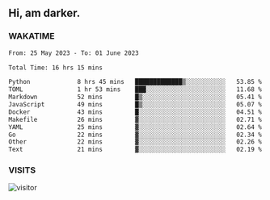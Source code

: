 ## Hi, am darker.

### WAKATIME

<!--START_SECTION:waka-->

```txt
From: 25 May 2023 - To: 01 June 2023

Total Time: 16 hrs 15 mins

Python             8 hrs 45 mins   █████████████▒░░░░░░░░░░░   53.85 %
TOML               1 hr 53 mins    ███░░░░░░░░░░░░░░░░░░░░░░   11.68 %
Markdown           52 mins         █▒░░░░░░░░░░░░░░░░░░░░░░░   05.41 %
JavaScript         49 mins         █▒░░░░░░░░░░░░░░░░░░░░░░░   05.07 %
Docker             43 mins         █░░░░░░░░░░░░░░░░░░░░░░░░   04.51 %
Makefile           26 mins         ▓░░░░░░░░░░░░░░░░░░░░░░░░   02.71 %
YAML               25 mins         ▓░░░░░░░░░░░░░░░░░░░░░░░░   02.64 %
Go                 22 mins         ▓░░░░░░░░░░░░░░░░░░░░░░░░   02.34 %
Other              22 mins         ▓░░░░░░░░░░░░░░░░░░░░░░░░   02.26 %
Text               21 mins         ▓░░░░░░░░░░░░░░░░░░░░░░░░   02.19 %
```

<!--END_SECTION:waka-->

### VISITS
<!-- i should probably build this when i will have some time -->
![visitor](https://profile-counter.glitch.me/sanix-darker/count.svg)
